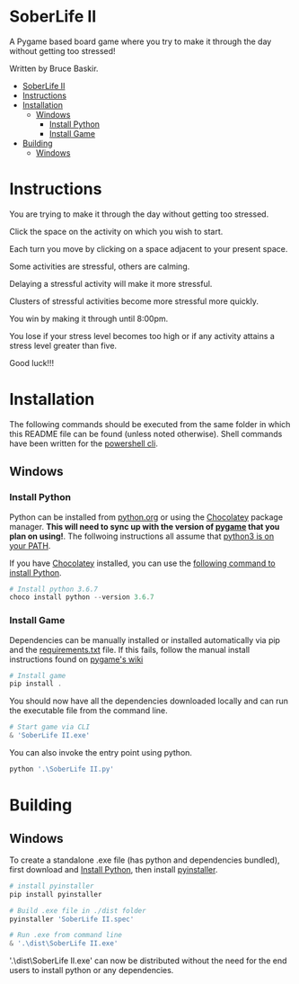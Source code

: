 # SoberLife II

A Pygame based board game where you try to make it through the day without getting too stressed! 

Written by Bruce Baskir.

- [SoberLife II](#soberlife-ii)
- [Instructions](#instructions)
- [Installation](#installation)
  - [Windows](#windows)
    - [Install Python](#install-python)
    - [Install Game](#install-game)
- [Building](#building)
  - [Windows](#windows-1)

# Instructions

You are trying to make it through the day without getting too stressed.

Click the space on the activity on which you wish to start.

Each turn you move by clicking on a space adjacent to your present space.

Some activities are stressful, others are calming.

Delaying a stressful activity will make it more stressful.

Clusters of stressful activities become more stressful more quickly.

You win by making it through until 8:00pm.

You lose if your stress level becomes too high or if any activity attains a stress level greater than five.

Good luck!!!


# Installation
The following commands should be executed from the same folder in which this README file can be found (unless noted otherwise). Shell commands have been written for the [powershell cli](https://en.wikipedia.org/wiki/PowerShell).

## Windows

### Install Python
Python can be installed from [python.org](https://www.python.org/downloads/) or using the [Chocolatey](https://chocolatey.org/) package manager. **This will need to sync up with the version of [pygame](https://www.pygame.org) that you plan on using!**. The follwoing instructions all assume that [python3 is on your PATH](https://www.pygame.org/wiki/GettingStarted#Windows%20installation).

If you have [Chocolatey](https://chocolatey.org) installed, you can use the [following command to install Python](https://chocolatey.org/packages/python/).

```powershell
# Install python 3.6.7
choco install python --version 3.6.7
```

### Install Game
Dependencies can be manually installed or installed automatically via pip and the [requirements.txt](requirements.txt) file. If this fails, follow the manual install instructions found on [pygame's wiki](https://www.pygame.org/wiki/GettingStarted#Windows%20installation)

```powershell
# Install game
pip install .
```

You should now have all the dependencies downloaded locally and can run the executable file from the command line.

```powershell
# Start game via CLI
& 'SoberLife II.exe'
```

You can also invoke the entry point using python.

```powershell
python '.\SoberLife II.py'
```

# Building
## Windows
To create a standalone .exe file (has python and dependencies bundled), first download and [Install Python](#install-python), then install [pyinstaller](https://pyinstaller.readthedocs.io/en/stable/installation.html). 

```powershell
# install pyinstaller
pip install pyinstaller

# Build .exe file in ./dist folder
pyinstaller 'SoberLife II.spec'

# Run .exe from command line
& '.\dist\SoberLife II.exe'
```

'.\dist\SoberLife II.exe' can now be distributed without the need for the end users to install python or any dependencies. 

